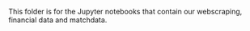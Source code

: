 This folder is for the Jupyter notebooks that contain our webscraping, financial data and matchdata.
